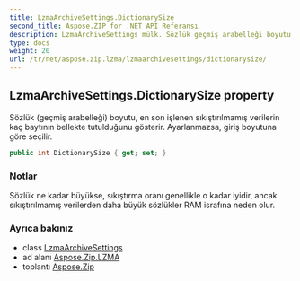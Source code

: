 ```yaml
---
title: LzmaArchiveSettings.DictionarySize
second_title: Aspose.ZIP for .NET API Referansı
description: LzmaArchiveSettings mülk. Sözlük geçmiş arabelleği boyutu en son işlenen sıkıştırılmamış verilerin kaç baytının bellekte tutulduğunu gösterir. Ayarlanmazsa giriş boyutuna göre seçilir.
type: docs
weight: 20
url: /tr/net/aspose.zip.lzma/lzmaarchivesettings/dictionarysize/
---
```

## LzmaArchiveSettings.DictionarySize property

Sözlük (geçmiş arabelleği) boyutu, en son işlenen sıkıştırılmamış verilerin kaç baytının bellekte tutulduğunu gösterir. Ayarlanmazsa, giriş boyutuna göre seçilir.

```csharp
public int DictionarySize { get; set; }
```

### Notlar

Sözlük ne kadar büyükse, sıkıştırma oranı genellikle o kadar iyidir, ancak sıkıştırılmamış verilerden daha büyük sözlükler RAM israfına neden olur.

### Ayrıca bakınız

* class [LzmaArchiveSettings](../)
* ad alanı [Aspose.Zip.LZMA](../../lzmaarchivesettings/)
* toplantı [Aspose.Zip](../../../)


